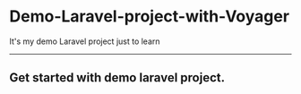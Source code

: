 # Demo-Laravel-project-with-Voyager
It's my demo Laravel project just to learn
___
## Get started with demo laravel project.


